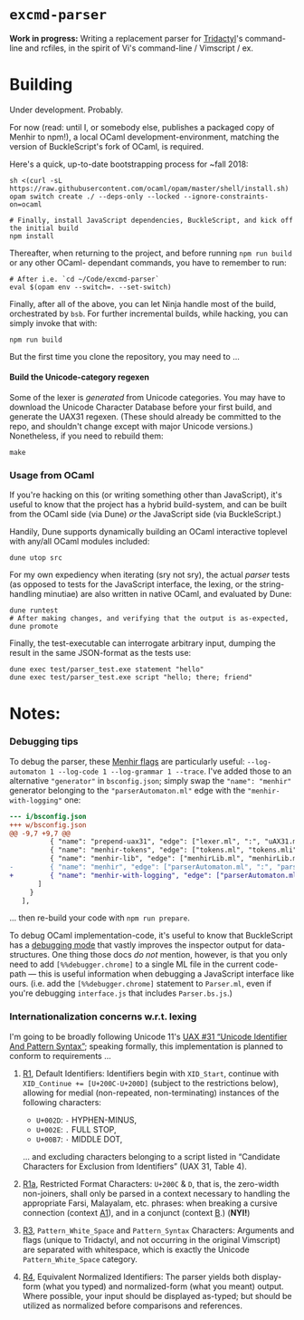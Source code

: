 `excmd-parser`
==============

**Work in progress:** Writing a replacement parser for [Tridactyl][]'s command-line and rcfiles, in
the spirit of Vi's command-line / Vimscript / ex.

   [Tridactyl]: <https://github.com/cmcaine/tridactyl>
      "A Vim-like interface for Firefox, inspired by Vimperator/Pentadactyl."

Building
========
Under development. Probably.

For now (read: until I, or somebody else, publishes a packaged copy of Menhir to npm!), a local
OCaml development-environment, matching the version of BuckleScript's fork of OCaml, is required.

Here's a quick, up-to-date bootstrapping process for ~fall 2018:

    sh <(curl -sL https://raw.githubusercontent.com/ocaml/opam/master/shell/install.sh)
    opam switch create ./ --deps-only --locked --ignore-constraints-on=ocaml

    # Finally, install JavaScript dependencies, BuckleScript, and kick off the initial build
    npm install

Thereafter, when returning to the project, and before running `npm run build` or any other OCaml-
dependant commands, you have to remember to run:

    # After i.e. `cd ~/Code/excmd-parser`
    eval $(opam env --switch=. --set-switch)

Finally, after all of the above, you can let Ninja handle most of the build, orchestrated by `bsb`.
For further incremental builds, while hacking, you can simply invoke that with:

    npm run build

But the first time you clone the repository, you may need to ...

#### Build the Unicode-category regexen
Some of the lexer is *generated* from Unicode categories. You may have to download the Unicode
Character Database before your first build, and generate the UAX31 regexen. (These should already be
committed to the repo, and shouldn't change except with major Unicode versions.) Nonetheless, if you
need to rebuild them:

    make

### Usage from OCaml
If you're hacking on this (or writing something other than JavaScript), it's useful to know that the
project has a hybrid build-system, and can be built from the OCaml side (via Dune) *or* the
JavaScript side (via BuckleScript.)

Handily, Dune supports dynamically building an OCaml interactive toplevel with any/all OCaml modules
included:

    dune utop src

For my own expediency when iterating (sry not sry), the actual *parser* tests (as opposed to tests
for the JavaScript interface, the lexing, or the string-handling minutiae) are also written in
native OCaml, and evaluated by Dune:

    dune runtest
    # After making changes, and verifying that the output is as-expected,
    dune promote

Finally, the test-executable can interrogate arbitrary input, dumping the result in the same
JSON-format as the tests use:

    dune exec test/parser_test.exe statement "hello"
    dune exec test/parser_test.exe script "hello; there; friend"

Notes:
======

### Debugging tips
To debug the parser, these [Menhir flags](http://gallium.inria.fr/~fpottier/menhir/manual.html#sec3)
are particularly useful: `--log-automaton 1 --log-code 1 --log-grammar 1 --trace`. I've added those
to an alternative `"generator"` in `bsconfig.json`; simply swap the `"name": "menhir"` generator
belonging to the `"parserAutomaton.ml"` edge with the `"menhir-with-logging"` one:

```diff
--- i/bsconfig.json
+++ w/bsconfig.json
@@ -9,7 +9,7 @@
          { "name": "prepend-uax31", "edge": ["lexer.ml", ":", "uAX31.ml", "lexer.body.ml"] },
          { "name": "menhir-tokens", "edge": ["tokens.ml", "tokens.mli", ":", "parserAutomaton.mly", "tokens.tail.ml", "tokens.tail.mli"] },
          { "name": "menhir-lib", "edge": ["menhirLib.ml", "menhirLib.mli", ":", "parserAutomaton.mly"] },
-         { "name": "menhir", "edge": ["parserAutomaton.ml", ":", "parserAutomaton.mly", "parserUtils.mly", "tokens.ml"] }
+         { "name": "menhir-with-logging", "edge": ["parserAutomaton.ml", ":", "parserAutomaton.mly", "parserUtils.mly", "tokens.ml"] }
       ]
     }
   ],
```

... then re-build your code with `npm run prepare`.

To debug OCaml implementation-code, it's useful to know that BuckleScript has a [debugging mode][]
that vastly improves the inspector output for data-structures. One thing those docs *do not*
mention, however, is that you only need to add `[%%debugger.chrome]` to a single ML file in the
current code-path — this is useful information when debugging a JavaScript interface like ours.
(i.e. add the `[%%debugger.chrome]` statement to `Parser.ml`, even if you're debugging
`interface.js` that includes `Parser.bs.js`.)

   [debugging mode]: <https://bucklescript.github.io/docs/en/better-data-structures-printing-debug-mode.html>
      "BuckleScript's documentation for enabling debugging symbols in the compiler"


### Internationalization concerns w.r.t. lexing
I'm going to be broadly following Unicode 11's [UAX #31 “Unicode Identifier And Pattern
Syntax”][UAX31]; speaking formally, this implementation is planned to conform to requirements ...

1. [R1][], Default Identifiers: Identifiers begin with `XID_Start`, continue with `XID_Continue +=
   [U+200C-U+200D]` (subject to the restrictions below), allowing for medial (non-repeated,
   non-terminating) instances of the following characters:

    - `U+002D`: `-` HYPHEN-MINUS,
    - `U+002E`: `.` FULL STOP,
    - `U+00B7`: `·` MIDDLE DOT,

   ... and excluding characters belonging to a script listed in “Candidate Characters for Exclusion
   from Identifiers” (UAX 31, Table 4).

2. [R1a][], Restricted Format Characters: `U+200C` & `D`, that is, the zero-width non-joiners,
   shall only be parsed in a context necessary to handling the appropriate Farsi, Malayalam, etc.
   phrases: when breaking a cursive connection (context [A1][]), and in a conjunct (context [B][].)
   (**NYI!**)

3. [R3][], `Pattern_White_Space` and `Pattern_Syntax` Characters: Arguments and flags (unique to
   Tridactyl, and not occurring in the original Vimscript) are separated with whitespace, which is
   exactly the Unicode `Pattern_White_Space` category.

4. [R4][], Equivalent Normalized Identifiers: The parser yields both display-form (what you typed)
   and normalized-form (what you meant) output. Where possible, your input should be displayed
   as-typed; but should be utilized as normalized before comparisons and references.

   [UAX31]: <http://unicode.org/reports/tr31/>
   [R1]: <http://unicode.org/reports/tr31/#R1>
   [R1a]: <http://unicode.org/reports/tr31/#R1a>
   [A1]: <http://unicode.org/reports/tr31/#A1>
   [B]: <http://unicode.org/reports/tr31/#B>
   [R3]: <http://unicode.org/reports/tr31/#R3>
   [R4]: <http://unicode.org/reports/tr31/#R4>
